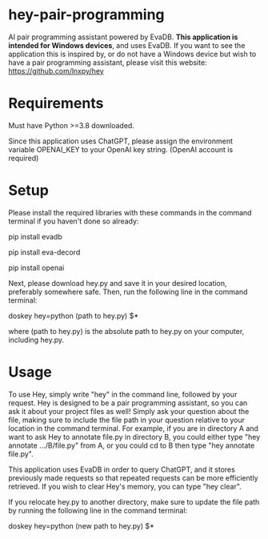# hey-pair-programming
AI pair programming assistant powered by EvaDB. <b>This application is intended for Windows devices</b>, and uses EvaDB. If you want to see the application this is inspired by, or do not have a Windows device but wish to have a pair programming assistant, please visit this website: https://github.com/lnxpy/hey

# Requirements
Must have Python >=3.8 downloaded.

Since this application uses ChatGPT, please assign the environment variable OPENAI_KEY to your OpenAI key string. (OpenAI account is required)

# Setup
Please install the required libraries with these commands in the command terminal if you haven't done so already:

pip install evadb

pip install eva-decord

pip install openai

Next, please download hey.py and save it in your desired location, preferably somewhere safe. Then, run the following line in the command terminal:

doskey hey=python (path to hey.py) $*

where (path to hey.py) is the absolute path to hey.py on your computer, including hey.py.

# Usage

To use Hey, simply write "hey" in the command line, followed by your request. Hey is designed to be a pair programming assistant, so you can ask it about your project files as well! Simply ask your question about the file, making sure to include the file path in your question relative to your location in the command terminal. For example, if you are in directory A and want to ask Hey to annotate file.py in directory B, you could either type "hey annotate .../B/file.py" from A, or you could cd to B then type "hey annotate file.py".

This application uses EvaDB in order to query ChatGPT, and it stores previously made requests so that repeated requests can be more efficiently retrieved. If you wish to clear Hey's memory, you can type "hey clear".

If you relocate hey.py to another directory, make sure to update the file path by running the following line in the command terminal:

doskey hey=python (new path to hey.py) $*
